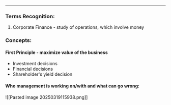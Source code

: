 ***
### Terms Recognition:
1. Corporate Finance - study of operations, which involve money


### Concepts:

#### First Principle - maximize value of the business 
- Investment decisions
- Financial decisions 
- Shareholder's yield decision 

	
#### Who management is working on/with and what can go wrong: 

![[Pasted image 20250319115938.png]]